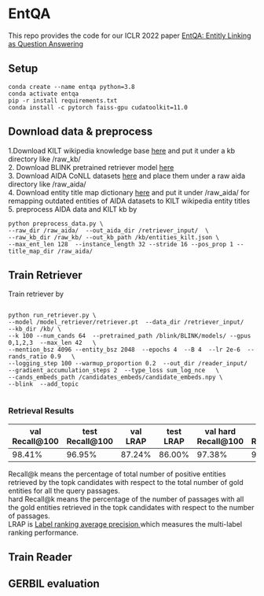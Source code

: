 # EntQA

This repo provides the code for our ICLR 2022 paper [EntQA: Entitly Linking as Question Answering](https://arxiv.org/pdf/2110.02369.pdf)

## Setup

```
conda create --name entqa python=3.8
conda activate entqa
pip -r install requirements.txt
conda install -c pytorch faiss-gpu cudatoolkit=11.0

```

## Download data & preprocess
1.Download KILT wikipedia knowledge base [here](https://github.com/facebookresearch/KILT) and put it under a kb directory like /raw_kb/  \
2. Download BLINK pretrained retriever model [here](https://github.com/facebookresearch/BLINK)  \
3. Download AIDA CoNLL datasets [here](https://www.mpi-inf.mpg.de/departments/databases-and-information-systems/research/ambiverse-nlu/aida/downloads) and place them under a raw aida directory like /raw_aida/ \
4. Download entity title map dictionary [here](https://drive.google.com/file/d/1QE3N8S_tVkGhYz_5fjRahLHfkIwghi-4/view?usp=sharing) and put it under /raw_aida/ for remapping outdated entities of AIDA datasets to KILT wikipedia entity titles \
5. preprocess AIDA data and KILT kb by
```
python preprocess_data.py \
--raw_dir /raw_aida/  --out_aida_dir /retriever_input/  \
--raw_kb_dir /raw_kb/ --out_kb_path /kb/entities_kilt.json \
--max_ent_len 128  --instance_length 32 --stride 16 --pos_prop 1 --title_map_dir /raw_aida/

```

## Train Retriever 

Train retriever by 
```

python run_retriever.py \
--model /model_retriever/retriever.pt  --data_dir /retriever_input/   --kb_dir /kb/ \
--k 100 --num_cands 64  --pretrained_path /blink/BLINK/models/ --gpus 0,1,2,3  --max_len 42   \
--mention_bsz 4096 --entity_bsz 2048  --epochs 4  --B 4  --lr 2e-6  --rands_ratio 0.9   \
--logging_step 100 --warmup_proportion 0.2  --out_dir /reader_input/   
--gradient_accumulation_steps 2  --type_loss sum_log_nce   \
--cands_embeds_path /candidates_embeds/candidate_embeds.npy \
--blink  --add_topic


```
### Retrieval Results
| val Recall@100 | test Recall@100 | val LRAP | test LRAP | val hard Recall@100 | test hard Recall@100|
|----------------|-----------------|----------|-----------|---------------------|---------------------|
|     98.41%     |     96.95%      |   87.24% |    86.00% |       97.38%        |       94.97%        |


Recall@k means the percentage of total number of positive entities retrieved by the topk candidates with respect to the total number of gold entities for all the query passages. \
hard Recall@k means the percentage of the number of passages with all the gold entities retrieved in the topk candidates with respect to the number of passages. \
LRAP is [Label ranking average precision ](https://scikit-learn.org/stable/modules/generated/sklearn.metrics.label_ranking_average_precision_score.html) which measures the multi-label ranking performance.

## Train Reader 

## GERBIL evaluation
